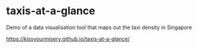# taxis-at-a-glance
Demo of a data visualisation tool that maps out the taxi density in Singapore

https://kissyourmisery.github.io/taxis-at-a-glance/
